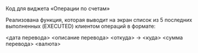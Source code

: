 Код для виджета «Операции по счетам»

Реализована функция, которая выводит на экран список из 5 последних выполненных (EXECUTED) клиентом операций в формате:

<дата перевода> <описание перевода>
<откуда> -> <куда>
<сумма перевода> <валюта>
